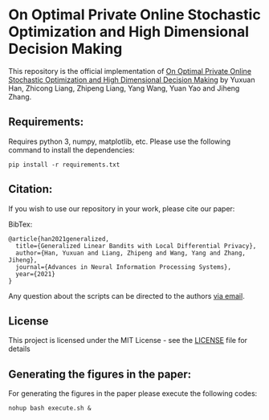 # On Optimal Private Online Stochastic Optimization and High Dimensional Decision Making

This repository is the official implementation of [On Optimal Private Online Stochastic Optimization and High
Dimensional Decision Making]() by Yuxuan Han, Zhicong Liang, Zhipeng Liang, Yang Wang, Yuan Yao and Jiheng Zhang.

## Requirements:

Requires python 3, numpy, matplotlib, etc.
Please use the following command to install the dependencies:
```setup
pip install -r requirements.txt
```

## Citation:
If you wish to use our repository in your work, please cite our paper:

BibTex:
```
@article{han2021generalized,
  title={Generalized Linear Bandits with Local Differential Privacy},
  author={Han, Yuxuan and Liang, Zhipeng and Wang, Yang and Zhang, Jiheng},
  journal={Advances in Neural Information Processing Systems},
  year={2021}
}
```

Any question about the scripts can be directed to the authors <a href = "mailto: zliangao@connect.ust.hk"> via email</a>.

## License

This project is licensed under the MIT License - see the [LICENSE](LICENSE) file for details

## Generating the figures in the paper:

For generating the figures in the paper please execute the following codes:
```
nohup bash execute.sh &
```